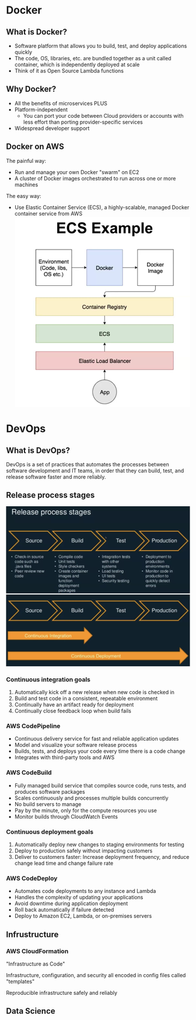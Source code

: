 # Docker
## What is Docker?
+ Software platform that allows you to build, test, and deploy applications quickly
+ The code, OS, libraries, etc. are bundled together as a unit called container, which is independently deployed at scale
+ Think of it as Open Source Lambda functions
## Why Docker?
+ All the benefits of microservices PLUS
+ Platform-independent
    + You can port your code between Cloud providers or accounts with less effort than porting provider-specific services
+ Widespread developer support
## Docker on AWS
The painful way:
+ Run and manage your own Docker "swarm" on EC2
+ A cluster of Docker images orchestrated to run across one or more machines

The easy way:
+ Use Elastic Container Service (ECS), a highly-scalable, managed Docker container service from AWS
![](./img/ECS%20example.png)

# DevOps
## What is DevOps?
DevOps is a set of practices that automates the processes between software development and IT teams, in order that they can build, test, and release software faster and more reliably.

## Release process stages
![](./img/Release%20process%20stages%201.png)
![](./img/Release%20process%20stages%202.png)
### Continuous integration goals
1. Automatically kick off a new release when new code is checked in
2. Build and test code in a consistent, repeatable environment
3. Continually have an artifact ready for deployment
4. Continually close feedback loop when build fails

### AWS CodePipeline
+ Continuous delivery service for fast and reliable application updates
+ Model and visualize your software release process
+ Builds, tests, and deploys your code every time there is a code change
+ Integrates with third-party tools and AWS

### AWS CodeBuild
+ Fully managed build service that compiles source code, runs tests, and produces software packages
+ Scales continuously and processes multiple builds concurrently
+ No build servers to manage
+ Pay by the minute, only for the compute resources you use
+ Monitor builds through CloudWatch Events

### Continuous deployment goals
1. Automatically deploy new changes to staging environments for testing
2. Deploy to production safely without impacting customers
3. Deliver to customers faster: Increase deployment frequency, and reduce change lead time and change failure rate
### AWS CodeDeploy
+ Automates code deployments to any instance and Lambda
+ Handles the complexity of updating your applications
+ Avoid downtime during application deployment
+ Roll back automatically if failure detected
+ Deploy to Amazon EC2, Lambda, or on-premises servers

## Infrustructure
### AWS CloudFormation
"Infrastructure as Code"

Infrastructure, configuration, and security all encoded in config files called "templates"

Reproducible infrastructure safely and reliably

## Data Science